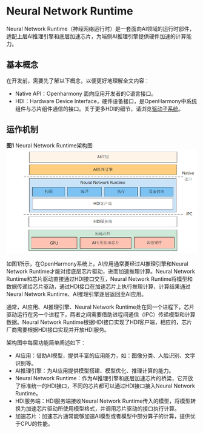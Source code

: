 # Neural Network Runtime

Neural Network Runtime（神经网络运行时）是一套面向AI领域的运行时部件，适配上层AI推理引擎和底层加速芯片，为端侧AI推理引擎提供硬件加速的计算能力。

## 基本概念

在开发前，需要先了解以下概念，以便更好地理解全文内容：

- Native API：Openharmony 面向应用开发者的C语言接口。
- HDI：Hardware Device Interface，硬件设备接口，是OpenHarmony中系统组件与芯片组件通信的接口。关于更多HDI的细节，请浏览[驱动子系统](https://gitee.com/openharmony/docs/blob/master/zh-cn/readme/%E9%A9%B1%E5%8A%A8%E5%AD%90%E7%B3%BB%E7%BB%9F.md)。

## 运作机制

**图1** Neural Network Runtime架构图
!["Neural Network Runtime架构图"](neural_network_runtime_intro.png)

如图1所示，在OpenHarmony系统上，AI应用通常要经过AI推理引擎和Neural Network Runtime才能对接底层芯片驱动，进而加速推理计算。Neural Network Runtime和芯片驱动直接通过HDI接口交互，Neural Network Runtime将模型和数据传递给芯片驱动，通过HDI接口在加速芯片上执行推理计算，计算结果通过Neural Network Runtime、AI推理引擎逐层返回至AI应用。

通常，AI应用、AI推理引擎、Neural Network Runtime处在同一个进程下，芯片驱动运行在另一个进程下，两者之间需要借助进程间通信（IPC）传递模型和计算数据。Neural Network Runtime根据HDI接口实现了HDI客户端，相应的，芯片厂商需要根据HDI接口实现并开放HDI服务。

架构图中每层功能简单阐述如下：
- AI应用：借助AI模型，提供丰富的应用能力，如：图像分类、人脸识别、文字识别等。
- AI推理引擎：为AI应用提供模型搭建、模型优化、推理计算的能力。
- Neural Network Runtime：作为AI推理引擎和底层加速芯片的桥梁，它开放了标准统一的HDI接口，不同的芯片都可以通过HDI接口接入Neural Network Runtime。
- HDI服务端：HDI服务端接收Neural Network Runtime传入的模型，将模型转换为加速芯片驱动所使用模型格式，并调用芯片驱动的接口执行计算。
- 加速芯片：加速芯片通常能够加速AI模型或者模型中部分算子的计算，提供优于CPU的性能。